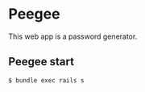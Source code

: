 # Peegee

This web app is a password generator.

## Peegee start

```shell
$ bundle exec rails s
```
